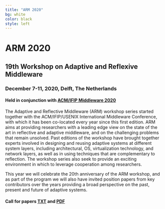 ```yaml
---
title: "ARM 2020"
bg: white
color: black
style: left
---
```


# ARM 2020


## 19th Workshop on Adaptive and Reflexive Middleware

### December 7-11, 2020, Delft, The Netherlands

#### Held in conjunction with <a href="http://2020.middleware-conference.org/">ACM/IFIP Middleware 2020</a>


The Adaptive and Reflective Middleware (ARM) workshop series started together with the ACM/IFIP/USENIX International Middleware Conference, with which it has been co-located every year since this first edition. ARM aims at providing researchers with a leading edge view on the state of the art in reflective and adaptive middleware, and on the challenging problems that remain unsolved. Past editions of the workshop have brought together experts involved in designing and reusing adaptive systems at different system layers, including architectural, OS, virtualization technology, and network layers, as well as in using techniques that are complementary to reflection. The workshop series also seek to provide an exciting environment in which to leverage cooperation among researchers.

This year we will celebrate the 20th anniversary of the ARM workshop, and as part of the program we will also have invited position papers from key contributors over the years providing a broad perspective on the past, present and future of adaptive systems. 

#### Call for papers <a href="cfp/cfp.txt"> TXT</a> and <a href="cfp/cfp.pdf"> PDF

<!---
<span class="fa-stack subtlecircle" style="font-size:100px; background:rgba(255,166,0,0.1)">
  <i class="fa fa-circle fa-stack-2x text-white"></i>
  <i class="fa fa-bicycle fa-stack-1x text-orange"></i>
</span>
-->
